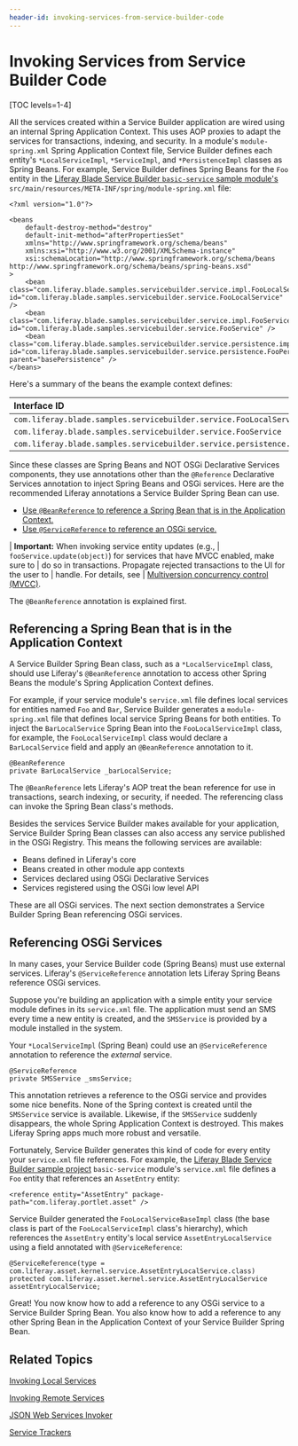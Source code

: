 ```yaml
---
header-id: invoking-services-from-service-builder-code
---
```


# Invoking Services from Service Builder Code

[TOC levels=1-4]

All the services created within a Service Builder application are wired using an
internal Spring Application Context. This uses AOP proxies to adapt the services
for transactions, indexing, and security. In a module's `module-spring.xml`
Spring Application Context file, Service Builder defines each entity's
`*LocalServiceImpl`, `*ServiceImpl`, and `*PersistenceImpl` classes as Spring
Beans. For example, Service Builder defines Spring Beans for the `Foo` entity in
the
[Liferay Blade Service Builder `basic-service` sample module's](/docs/7-1/reference/-/knowledge_base/r/service-builder-samples)
`src/main/resources/META-INF/spring/module-spring.xml` file:

    <?xml version="1.0"?>

    <beans
    	default-destroy-method="destroy"
    	default-init-method="afterPropertiesSet"
    	xmlns="http://www.springframework.org/schema/beans"
    	xmlns:xsi="http://www.w3.org/2001/XMLSchema-instance"
    	xsi:schemaLocation="http://www.springframework.org/schema/beans http://www.springframework.org/schema/beans/spring-beans.xsd"
    >
    	<bean class="com.liferay.blade.samples.servicebuilder.service.impl.FooLocalServiceImpl" id="com.liferay.blade.samples.servicebuilder.service.FooLocalService" />
    	<bean class="com.liferay.blade.samples.servicebuilder.service.impl.FooServiceImpl" id="com.liferay.blade.samples.servicebuilder.service.FooService" />
    	<bean class="com.liferay.blade.samples.servicebuilder.service.persistence.impl.FooPersistenceImpl" id="com.liferay.blade.samples.servicebuilder.service.persistence.FooPersistence" parent="basePersistence" />
    </beans>

Here's a summary of the beans the example context defines:

 **Interface ID** | **Implementation Class** |
 :------ | :--------- |
 `com.liferay.blade.samples.servicebuilder.service.FooLocalService` | `com.liferay.blade.samples.servicebuilder.service.impl.FooLocalServiceImpl` |
 `com.liferay.blade.samples.servicebuilder.service.FooService` | `com.liferay.blade.samples.servicebuilder.service.impl.FooServiceImpl` |
 `com.liferay.blade.samples.servicebuilder.service.persistence.FooPersistence` | `com.liferay.blade.samples.servicebuilder.service.persistence.impl.FooPersistenceImpl` |
 
Since these classes are Spring Beans and NOT OSGi Declarative Services
components, they use annotations other than the `@Reference` Declarative
Services annotation to inject Spring Beans and OSGi services. Here are the
recommended Liferay annotations a Service Builder Spring Bean can use.

- [Use `@BeanReference` to reference a Spring Bean that is in the Application Context.](#referencing-a-spring-bean-that-is-in-the-application-context)
- [Use `@ServiceReference` to reference an OSGi service.](#referencing-osgi-services)

| **Important:** When invoking service entity updates (e.g.,
| `fooService.update(object)`) for services that have MVCC enabled, make sure to
| do so in transactions. Propagate rejected transactions to the UI for the user to
| handle. For details, see
| [Multiversion concurrency control (MVCC)](/docs/7-1/tutorials/-/knowledge_base/t/defining-global-service-information#multiversion-concurrency-control-mvcc).

The `@BeanReference` annotation is explained first. 

## Referencing a Spring Bean that is in the Application Context

A Service Builder Spring Bean class, such as a `*LocalServiceImpl` class, should
use Liferay's `@BeanReference` annotation to access other Spring Beans the
module's Spring Application Context defines.

For example, if your service module's `service.xml` file defines local services
for entities named `Foo` and `Bar`, Service Builder generates a
`module-spring.xml` file that defines local service Spring Beans for both
entities. To inject the `BarLocalService` Spring Bean into the
`FooLocalServiceImpl` class, for example, the `FooLocalServiceImpl` class would
declare a `BarLocalService` field and apply an `@BeanReference` annotation to
it. 

    @BeanReference
    private BarLocalService _barLocalService;

The `@BeanReference` lets Liferay's AOP treat the bean reference for use in
transactions, search indexing, or security, if needed. The referencing class can
invoke the Spring Bean class's methods.

Besides the services Service Builder makes available for your application,
Service Builder Spring Bean classes can also access any service published in the
OSGi Registry. This means the following services are available:

- Beans defined in Liferay's core
- Beans created in other module app contexts
- Services declared using OSGi Declarative Services
- Services registered using the OSGi low level API

These are all OSGi services. The next section demonstrates a Service Builder
Spring Bean referencing OSGi services.

## Referencing OSGi Services

In many cases, your Service Builder code (Spring Beans) must use external
services. Liferay's `@ServiceReference` annotation lets Liferay Spring Beans
reference OSGi services. 

Suppose you're building an application with a simple entity your service module
defines in its `service.xml` file. The application must send an SMS every time
a new entity is created, and the `SMSService` is provided by a module installed
in the system.

Your `*LocalServiceImpl` (Spring Bean) could use an `@ServiceReference`
annotation to reference the *external* service.

    @ServiceReference
    private SMSService _smsService;

This annotation retrieves a reference to the OSGi service and provides some nice
benefits. None of the Spring context is created until the `SMSService` service
is available. Likewise, if the `SMSService` suddenly disappears, the whole
Spring Application Context is destroyed. This makes Liferay Spring apps much
more robust and versatile.

Fortunately, Service Builder generates this kind of code for every entity your
`service.xml` file references. For example, the
[Liferay Blade Service Builder sample project](/docs/7-1/reference/-/knowledge_base/r/service-builder-samples)
`basic-service` module's `service.xml` file defines a `Foo` entity that
references an `AssetEntry` entity:

    <reference entity="AssetEntry" package-path="com.liferay.portlet.asset" />

Service Builder generated the `FooLocalServiceBaseImpl` class (the base class is
part of the `FooLocalServiceImpl` class's hierarchy), which references the
`AssetEntry` entity's local service `AssetEntryLocalService` using a field
annotated with `@ServiceReference`:

    @ServiceReference(type = com.liferay.asset.kernel.service.AssetEntryLocalService.class)
    protected com.liferay.asset.kernel.service.AssetEntryLocalService assetEntryLocalService;

Great! You now know how to add a reference to any OSGi service to a Service
Builder Spring Bean. You also know how to add a reference to any other Spring
Bean in the Application Context of your Service Builder Spring Bean.

## Related Topics

[Invoking Local Services](/docs/7-1/tutorials/-/knowledge_base/t/invoking-local-services)

[Invoking Remote Services](/docs/7-1/tutorials/-/knowledge_base/t/invoking-remote-services)

[JSON Web Services Invoker](/docs/7-1/tutorials/-/knowledge_base/t/json-web-services-invoker)

[Service Trackers](/docs/7-1/tutorials/-/knowledge_base/t/service-trackers)
